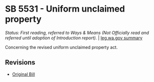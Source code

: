 # SB 5531 - Uniform unclaimed property
*Status: First reading, referred to Ways & Means (Not Officially read and referred until adoption of Introduction report).* | [leg.wa.gov summary](https://app.leg.wa.gov/billsummary?BillNumber=5531&Year=2021)

Concerning the revised uniform unclaimed property act.

## Revisions
* [Original Bill](1/)